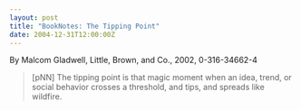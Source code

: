 ```yaml
---
layout: post
title: "BookNotes: The Tipping Point"
date: 2004-12-31T12:00:00Z
---
```

By Malcom Gladwell, Little, Brown, and Co., 2002, 0-316-34662-4

> 
> [pNN] The tipping point is that magic moment when an idea, trend, or
> social behavior crosses a threshold, and tips, and spreads like
> wildfire.



